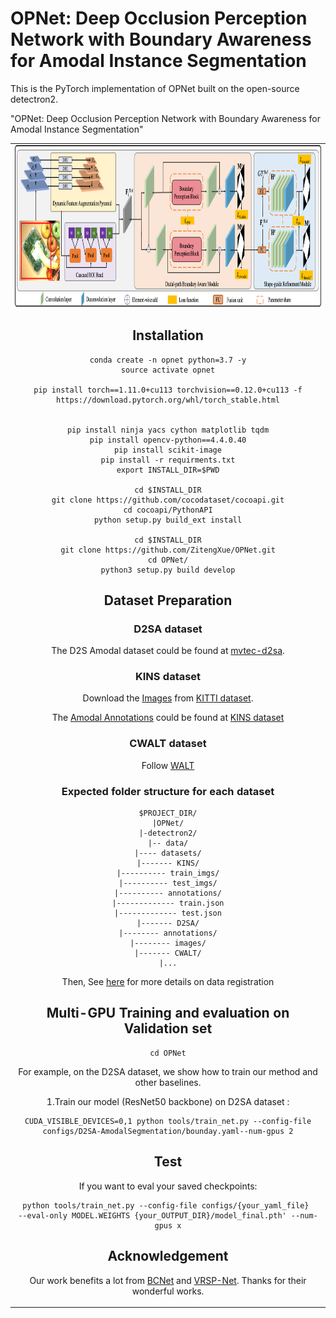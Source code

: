 # OPNet: Deep Occlusion Perception Network with Boundary Awareness for Amodal Instance Segmentation

This is the PyTorch  implementation of OPNet built on the open-source detectron2.

"OPNet: Deep Occlusion Perception Network with Boundary Awareness for Amodal Instance Segmentation"

<table>
    <tr>
        <td><center><img src="OPNet1.png" height="260">



## Installation

```
conda create -n opnet python=3.7 -y
source activate opnet
 
pip install torch==1.11.0+cu113 torchvision==0.12.0+cu113 -f https://download.pytorch.org/whl/torch_stable.html
 

pip install ninja yacs cython matplotlib tqdm
pip install opencv-python==4.4.0.40
pip install scikit-image
pip install -r requirments.txt
export INSTALL_DIR=$PWD
 
cd $INSTALL_DIR
git clone https://github.com/cocodataset/cocoapi.git
cd cocoapi/PythonAPI
python setup.py build_ext install
 
cd $INSTALL_DIR
git clone https://github.com/ZitengXue/OPNet.git
cd OPNet/
python3 setup.py build develop
```


## Dataset Preparation

### D2SA dataset

The D2S Amodal dataset could be found at [mvtec-d2sa](https://www.mvtec.com/company/research/datasets/mvtec-d2s/).

### KINS dataset

Download the [Images](http://www.cvlibs.net/download.php?file=data_object_image_2.zip)
from [KITTI dataset](http://www.cvlibs.net/datasets/kitti/eval_object.php?obj_benchmark=2d). 

The [Amodal Annotations](https://drive.google.com/drive/folders/1FuXz1Rrv5rrGG4n7KcQHVWKvSyr3Tkyo?usp=sharing)
could be found at [KINS dataset](https://github.com/qqlu/Amodal-Instance-Segmentation-through-KINS-Dataset)

### CWALT dataset

Follow [WALT](https://github.com/dineshreddy91/WALT)

### Expected folder structure for each dataset

```
$PROJECT_DIR/
|OPNet/
|-detectron2/
|-- data/
|---- datasets/
|------- KINS/
|---------- train_imgs/
|---------- test_imgs/
|---------- annotations/
|------------- train.json
|------------- test.json
|------- D2SA/
|-------- annotations/
|-------- images/
|------- CWALT/
|...
```

Then, See [here](detectron2/data/datasets/builtin.py) for more details on data registration

## Multi-GPU Training and evaluation on Validation set

```
cd OPNet
```

For example, on the D2SA dataset, we show how to train our method and other baselines.

1.Train our model (ResNet50 backbone) on D2SA dataset :

```
CUDA_VISIBLE_DEVICES=0,1 python tools/train_net.py --config-file configs/D2SA-AmodalSegmentation/bounday.yaml--num-gpus 2
```


## Test

If you want to eval your saved checkpoints:

```
python tools/train_net.py --config-file configs/{your_yaml_file} 
--eval-only MODEL.WEIGHTS {your_OUTPUT_DIR}/model_final.pth' --num-gpus x
```

## Acknowledgement

Our work benefits a lot from [BCNet](https://github.com/lkeab/BCNet) and [VRSP-Net](https://github.com/YutingXiao/Amodal-Segmentation-Based-on-Visible-Region-Segmentation-and-Shape-Prior). Thanks for their wonderful works.
